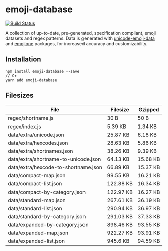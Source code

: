 # emoji-database
[![Build Status](https://travis-ci.org/milesj/emoji-database.svg?branch=master)](https://travis-ci.org/milesj/emoji-database)

A collection of up-to-date, pre-generated, specification compliant, emoji datasets and
regex patterns. Data is generated with [unicode-emoji-data][unicode-emoji-data] and
[emojione][emojione] packages, for increased accuracy and customizability.

## Installation

```
npm install emoji-database --save
// Or
yarn add emoji-database
```

## Filesizes

| File | Filesize | Gzipped |
| --- | --- | --- |
| regex/shortname.js | 30 B | 50 B |
| regex/index.js | 5.39 KB | 1.34 KB |
| data/extra/unicode.json | 25.87 KB | 6.18 KB |
| data/extra/hexcodes.json | 28.63 KB | 5.86 KB |
| data/extra/shortnames.json | 38.26 KB | 9.39 KB |
| data/extra/shortname-to-unicode.json | 64.13 KB | 15.68 KB |
| data/extra/hexcode-to-shortname.json | 66.89 KB | 15.37 KB |
| data/compact-map.json | 99.55 KB | 16.21 KB |
| data/compact-list.json | 122.88 KB | 16.34 KB |
| data/compact-by-category.json | 122.97 KB | 16.27 KB |
| data/standard-map.json | 267.61 KB | 36.19 KB |
| data/standard-list.json | 290.94 KB | 36.97 KB |
| data/standard-by-category.json | 291.03 KB | 37.33 KB |
| data/expanded-by-category.json | 898.46 KB | 93.55 KB |
| data/expanded-map.json | 922.27 KB | 93.91 KB |
| data/expanded-list.json | 945.6 KB | 94.59 KB |

[emojione]: https://github.com/Ranks/emojione
[unicode-emoji-data]: https://github.com/dematerializer/unicode-emoji-data
